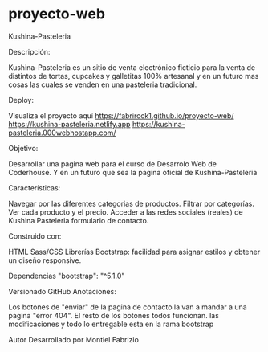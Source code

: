 # proyecto-web
Kushina-Pasteleria

Descripción:

Kushina-Pasteleria es un sitio de venta electrónico ficticio para la venta de distintos de tortas, cupcakes y galletitas 100% artesanal y en un futuro mas cosas las cuales se venden en una pasteleria tradicional.

Deploy:

Visualiza el proyecto aquí https://fabrirock1.github.io/proyecto-web/
                           https://kushina-pasteleria.netlify.app
                           https://kushina-pasteleria.000webhostapp.com/

Objetivo:

Desarrollar una pagina web para el curso de Desarrolo Web de Coderhouse.
Y en un futuro que sea la pagina oficial de Kushina-Pasteleria

Características:

Navegar por las diferentes categorias de productos.
Filtrar por categorías.
Ver cada producto y el precio.
Acceder a las redes sociales (reales) de Kushina Pasteleria
formulario de contacto.

Construido con:

HTML
Sass/CSS
Librerías
Bootstrap: facilidad para asignar estilos y obtener un diseño responsive.

Dependencias
"bootstrap": "^5.1.0"

Versionado
GitHub
Anotaciones:

Los botones de "enviar"  de la pagina de contacto la van a mandar a una pagina "error 404".
El resto de los botones todos funcionan.
las modificaciones y todo lo entregable esta en la rama bootstrap

Autor
Desarrollado por Montiel Fabrizio


